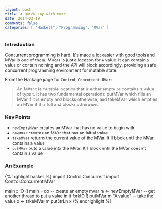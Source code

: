 ```yaml
---
layout: post
title: A Quick Lap with MVar
date: 2014-03-19
comments: false
categories: [ "Haskell", "Programming", "MVar" ]
---
```


### Introduction

Concurrent programming is hard. It's made a lot easier with good tools and MVar is one of them. MVars is just a location for a value. It can contain a value or contain nothing and the API will block accordingly, providing a safe concurrent programming environment for mutable state.

From the Hackage page for `Control.Concurrent.MVar`:

> An MVar t is mutable location that is either empty or contains a value of type t. It has two fundamental operations: putMVar which fills an MVar if it is empty and blocks otherwise, and takeMVar which empties an MVar if it is full and blocks otherwise. 

### Key Points

* `newEmptyMVar` creates an MVar that has no value to begin with
* `newMVar` creates an MVar that has an initial value
* `takeMVar` returns the current value of the MVar. It'll block until the MVar contains a value
* `putMVar` puts a value into the MVar. It'll block until the MVar doesn't contain a value

### An Example

{% highlight haskell %}
import Control.Concurrent
import Control.Concurrent.MVar
 
main :: IO ()
main = do
	-- create an empty mvar
	m <- newEmptyMVar
	-- get another thread to put a value in it
	forkIO $ putMVar m "A value"
	-- take the value
	x <- takeMVar m
	putStrLn x
{% endhighlight %}